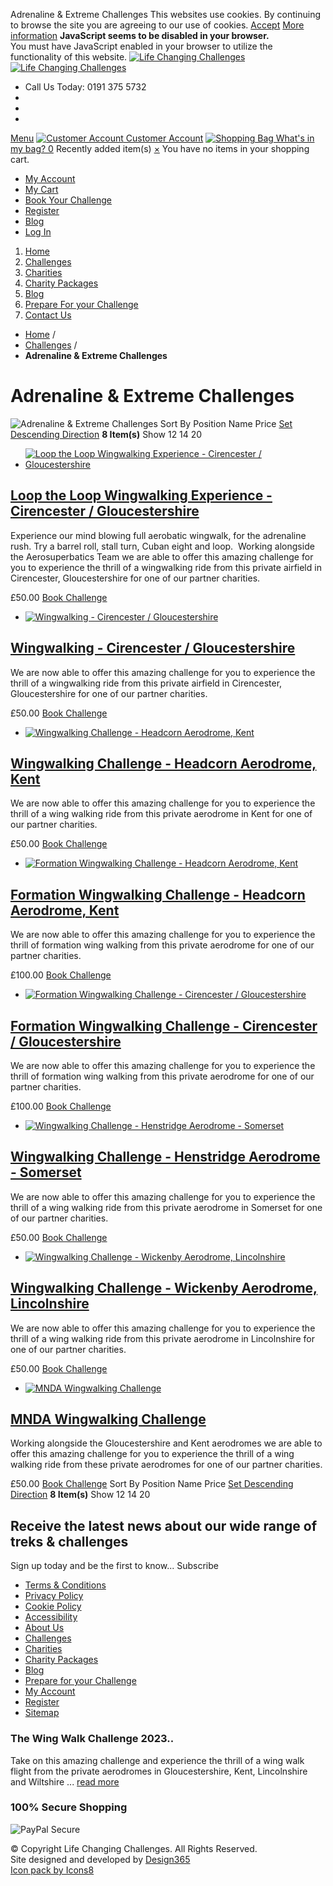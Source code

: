 
  
Adrenaline & Extreme Challenges
 This websites use cookies. By continuing to browse the site you are agreeing to our use of cookies. 
[Accept](javascript:cookieLawAccept();) 
[More information](https://www.life-changingchallenges.co.uk/cookie-policy) 
**JavaScript seems to be disabled in your browser.**  
 You must have JavaScript enabled in your browser to utilize the functionality of this website. 
[![Life Changing Challenges](https://www.life-changingchallenges.co.uk/skin/frontend/rwd/lcc/images/logo.png)
![Life Changing Challenges](https://www.life-changingchallenges.co.uk/skin/frontend/rwd/lcc/images/logo.png)](https://www.life-changingchallenges.co.uk/)
* Call Us Today: 0191 375 5732
* 
* 
* 
[Menu](#header-nav)
[![Customer Account](https://www.life-changingchallenges.co.uk/skin/frontend/rwd/lcc/images/trekking.png)
Customer Account](https://www.life-changingchallenges.co.uk/customer/account/)
[![Shopping Bag](https://www.life-changingchallenges.co.uk/skin/frontend/rwd/lcc/images/rucksack.png)
What's in my bag?
0](https://www.life-changingchallenges.co.uk/checkout/cart/)
 Recently added item(s) [×](# "Close")
You have no items in your shopping cart.
* [My Account](https://www.life-changingchallenges.co.uk/customer/account/ "My Account")
* [My Cart](https://www.life-changingchallenges.co.uk/checkout/cart/ "My Cart")
* [Book Your Challenge](https://www.life-changingchallenges.co.uk/checkout/ "Book Your Challenge")
* [Register](https://www.life-changingchallenges.co.uk/customer/account/create/ "Register")
* [Blog](https://www.life-changingchallenges.co.uk/blog/ "News")
* [Log In](https://www.life-changingchallenges.co.uk/customer/account/login/ "Log In")
1. [Home](https://www.life-changingchallenges.co.uk/home.html)
2. [Challenges](https://www.life-changingchallenges.co.uk/challenges.html)
3. [Charities](https://www.life-changingchallenges.co.uk/charities.html)
4. [Charity Packages](https://www.life-changingchallenges.co.uk/charity-packages.html)
5. [Blog](https://www.life-changingchallenges.co.uk/blog.html)
6. [Prepare For your Challenge](https://www.life-changingchallenges.co.uk/prepare-for-your-challenge.html)
7. [Contact Us](https://www.life-changingchallenges.co.uk/contact-us.html)
* [Home](https://www.life-changingchallenges.co.uk/ "Go to Home Page")
/
* [Challenges](https://www.life-changingchallenges.co.uk/challenges.html)
/
* **Adrenaline & Extreme Challenges**
# Adrenaline & Extreme Challenges
![Adrenaline & Extreme Challenges](https://www.life-changingchallenges.co.uk/media/catalog/category/challenges-adrenaline_2.jpg "Adrenaline & Extreme Challenges")
Sort By
 Position 
 Name 
 Price 
[Set Descending Direction](https://www.life-changingchallenges.co.uk/challenges/adrenaline-challenges.html?dir=desc&order=position "Set Descending Direction")
**8 Item(s)**
Show
 12 
 14 
 20 
* [![Loop the Loop Wingwalking Experience - Cirencester / Gloucestershire](https://www.life-changingchallenges.co.uk/media/catalog/product/cache/1/small_image/350x/9df78eab33525d08d6e5fb8d27136e95/e/d/ed_clarke_5.jpg)](https://www.life-changingchallenges.co.uk/challenges/adrenaline-challenges/wingwalking-cirencester-gloucestershire-loop-the-loop.html "Loop the Loop Wingwalking Experience - Cirencester / Gloucestershire")
## [Loop the Loop Wingwalking Experience - Cirencester / Gloucestershire](https://www.life-changingchallenges.co.uk/challenges/adrenaline-challenges/wingwalking-cirencester-gloucestershire-loop-the-loop.html "Loop the Loop Wingwalking Experience - Cirencester / Gloucestershire")
Experience our mind blowing full aerobatic wingwalk, for the adrenaline rush. Try a barrel roll, stall turn, Cuban eight and loop.  Working alongside the Aerosuperbatics Team we are able to offer this amazing challenge for you to experience the thrill of a wingwalking ride from this private airfield in Cirencester, Gloucestershire for one of our partner charities.
 
£50.00 
[Book Challenge](https://www.life-changingchallenges.co.uk/challenges/adrenaline-challenges/wingwalking-cirencester-gloucestershire-loop-the-loop.html "Book Challenge")
* [![Wingwalking - Cirencester / Gloucestershire](https://www.life-changingchallenges.co.uk/media/catalog/product/cache/1/small_image/350x/9df78eab33525d08d6e5fb8d27136e95/7/d/7dcd081a-e93f-4767-8fc4-3eeddd12c420_3_.jpg)](https://www.life-changingchallenges.co.uk/challenges/adrenaline-challenges/wingwalking-cirencester-gloucestershire.html "Wingwalking - Cirencester / Gloucestershire")
## [Wingwalking - Cirencester / Gloucestershire](https://www.life-changingchallenges.co.uk/challenges/adrenaline-challenges/wingwalking-cirencester-gloucestershire.html "Wingwalking - Cirencester / Gloucestershire")
We are now able to offer this amazing challenge for you to experience the thrill of a wingwalking ride from this private airfield in Cirencester, Gloucestershire for one of our partner charities.
 
£50.00 
[Book Challenge](https://www.life-changingchallenges.co.uk/challenges/adrenaline-challenges/wingwalking-cirencester-gloucestershire.html "Book Challenge")
* [![Wingwalking Challenge - Headcorn Aerodrome, Kent](https://www.life-changingchallenges.co.uk/media/catalog/product/cache/1/small_image/350x/9df78eab33525d08d6e5fb8d27136e95/d/s/dsc_6645uk_1.jpg)](https://www.life-changingchallenges.co.uk/challenges/adrenaline-challenges/wing-walking-challenge-headcorn-kent.html "Wingwalking Challenge - Headcorn Aerodrome, Kent")
## [Wingwalking Challenge - Headcorn Aerodrome, Kent](https://www.life-changingchallenges.co.uk/challenges/adrenaline-challenges/wing-walking-challenge-headcorn-kent.html "Wingwalking Challenge - Headcorn Aerodrome, Kent")
We are now able to offer this amazing challenge for you to experience the thrill of a wing walking ride from this private aerodrome in Kent for one of our partner charities.
 
£50.00 
[Book Challenge](https://www.life-changingchallenges.co.uk/challenges/adrenaline-challenges/wing-walking-challenge-headcorn-kent.html "Book Challenge")
* [![Formation Wingwalking Challenge - Headcorn Aerodrome, Kent](https://www.life-changingchallenges.co.uk/media/catalog/product/cache/1/small_image/350x/9df78eab33525d08d6e5fb8d27136e95/d/s/dsc_0675uk_-_edited.jpg)](https://www.life-changingchallenges.co.uk/challenges/adrenaline-challenges/formation-wingwalk-challenge-kent.html "Formation Wingwalking Challenge - Headcorn Aerodrome, Kent")
## [Formation Wingwalking Challenge - Headcorn Aerodrome, Kent](https://www.life-changingchallenges.co.uk/challenges/adrenaline-challenges/formation-wingwalk-challenge-kent.html "Formation Wingwalking Challenge - Headcorn Aerodrome, Kent")
We are now able to offer this amazing challenge for you to experience the thrill of formation wing walking from this private aerodrome for one of our partner charities.
 
£100.00 
[Book Challenge](https://www.life-changingchallenges.co.uk/challenges/adrenaline-challenges/formation-wingwalk-challenge-kent.html "Book Challenge")
* [![Formation Wingwalking Challenge - Cirencester / Gloucestershire](https://www.life-changingchallenges.co.uk/media/catalog/product/cache/1/small_image/350x/9df78eab33525d08d6e5fb8d27136e95/g/w/gww-gallery-003_-_edited.jpg)](https://www.life-changingchallenges.co.uk/challenges/adrenaline-challenges/formation-wingwalk-challenge-gloucestershire.html "Formation Wingwalking Challenge - Cirencester / Gloucestershire")
## [Formation Wingwalking Challenge - Cirencester / Gloucestershire](https://www.life-changingchallenges.co.uk/challenges/adrenaline-challenges/formation-wingwalk-challenge-gloucestershire.html "Formation Wingwalking Challenge - Cirencester / Gloucestershire")
We are now able to offer this amazing challenge for you to experience the thrill of formation wing walking from this private aerodrome for one of our partner charities.
 
£100.00 
[Book Challenge](https://www.life-changingchallenges.co.uk/challenges/adrenaline-challenges/formation-wingwalk-challenge-gloucestershire.html "Book Challenge")
* [![Wingwalking Challenge - Henstridge Aerodrome - Somerset](https://www.life-changingchallenges.co.uk/media/catalog/product/cache/1/small_image/350x/9df78eab33525d08d6e5fb8d27136e95/i/m/img_0125_2.jpg)](https://www.life-changingchallenges.co.uk/challenges/adrenaline-challenges/wing-walking-challenge-henstridge-aerodrome-somerset.html "Wingwalking Challenge - Henstridge Aerodrome - Somerset")
## [Wingwalking Challenge - Henstridge Aerodrome - Somerset](https://www.life-changingchallenges.co.uk/challenges/adrenaline-challenges/wing-walking-challenge-henstridge-aerodrome-somerset.html "Wingwalking Challenge - Henstridge Aerodrome - Somerset")
We are now able to offer this amazing challenge for you to experience the thrill of a wing walking ride from this private aerodrome in Somerset for one of our partner charities.
 
£50.00 
[Book Challenge](https://www.life-changingchallenges.co.uk/challenges/adrenaline-challenges/wing-walking-challenge-henstridge-aerodrome-somerset.html "Book Challenge")
* [![Wingwalking Challenge - Wickenby Aerodrome, Lincolnshire](https://www.life-changingchallenges.co.uk/media/catalog/product/cache/1/small_image/350x/9df78eab33525d08d6e5fb8d27136e95/d/s/dsc_6645uk_1_2_1.jpg)](https://www.life-changingchallenges.co.uk/challenges/adrenaline-challenges/wing-walking-challenge-wickenby-lincolnshire.html "Wingwalking Challenge - Wickenby Aerodrome, Lincolnshire")
## [Wingwalking Challenge - Wickenby Aerodrome, Lincolnshire](https://www.life-changingchallenges.co.uk/challenges/adrenaline-challenges/wing-walking-challenge-wickenby-lincolnshire.html "Wingwalking Challenge - Wickenby Aerodrome, Lincolnshire")
We are now able to offer this amazing challenge for you to experience the thrill of a wing walking ride from this private aerodrome in Lincolnshire for one of our partner charities.
 
£50.00 
[Book Challenge](https://www.life-changingchallenges.co.uk/challenges/adrenaline-challenges/wing-walking-challenge-wickenby-lincolnshire.html "Book Challenge")
* [![MNDA Wingwalking Challenge ](https://www.life-changingchallenges.co.uk/media/catalog/product/cache/1/small_image/350x/9df78eab33525d08d6e5fb8d27136e95/2/0/20190711_115831_1_.jpg)](https://www.life-changingchallenges.co.uk/challenges/adrenaline-challenges/mnda-wingwalk-challenge.html "MNDA Wingwalking Challenge ")
## [MNDA Wingwalking Challenge](https://www.life-changingchallenges.co.uk/challenges/adrenaline-challenges/mnda-wingwalk-challenge.html "MNDA Wingwalking Challenge ")
Working alongside the Gloucestershire and Kent aerodromes we are able to offer this amazing challenge for you to experience the thrill of a wing walking ride from these private aerodromes for one of our partner charities.
 
£50.00 
[Book Challenge](https://www.life-changingchallenges.co.uk/challenges/adrenaline-challenges/mnda-wingwalk-challenge.html "Book Challenge")
Sort By
 Position 
 Name 
 Price 
[Set Descending Direction](https://www.life-changingchallenges.co.uk/challenges/adrenaline-challenges.html?dir=desc&order=position "Set Descending Direction")
**8 Item(s)**
Show
 12 
 14 
 20 
## Receive the latest news about our wide range of treks & challenges
Sign up today and be the first to know...
Subscribe
* [Terms & Conditions](/terms-and-conditions "Terms & Conditions")
* [Privacy Policy](/privacy-policy "Privacy Policy")
* [Cookie Policy](/cookie-policy "Cookie Policy")
* [Accessibility](/accessibility "Accessibility")
* [About Us](/about "About Us")
* [Challenges](/challenges.html "Challenges")
* [Charities](/charities.html "Charities")
* [Charity Packages](/charity-packages.html "Charity Packages")
* [Blog](/blog "Blog")
* [Prepare for your Challenge](/prepare-for-your-challenge.html "Prepare for your Challenge")
* [My Account](/customer/account "My Account")
* [Register](/customer/account/create "Register")
* [Sitemap](/catalog/seo_sitemap/category "Sitemap")
### The Wing Walk Challenge 2023..
Take on this amazing challenge and experience the thrill of a wing walk flight from the private aerodromes in Gloucestershire, Kent, Lincolnshire and Wiltshire ... [read more](https://www.life-changingchallenges.co.uk/challenges/adrenaline-challenges.html "Wingwalking")
###  100% Secure Shopping
![PayPal Secure](/media/wysiwyg/AM_mc_vs_ms_ae_UK.png "PayPal Secure")
 
 © Copyright Life Changing Challenges. All Rights Reserved.  
Site designed and developed by [Design365](https://www.design365.co.uk "Design365 ecommerce, magento design and development")  
[Icon pack by Icons8](https://icons8.com)
